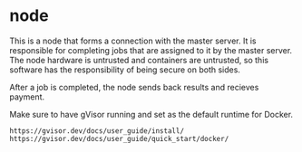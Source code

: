 # node

This is a node that forms a connection with the master server. It is responsible for completing jobs that are assigned to it by the master server. The node hardware is untrusted and containers are untrusted, so this software has the responsibility of being secure on both sides.

After a job is completed, the node sends back results and recieves payment.

Make sure to have gVisor running and set as the default runtime for Docker.

```
https://gvisor.dev/docs/user_guide/install/
https://gvisor.dev/docs/user_guide/quick_start/docker/
```
